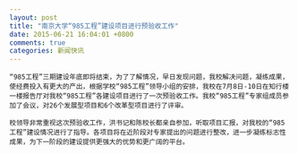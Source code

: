 ```yaml
---
layout: post
title: "南京大学“985工程”建设项目进行预验收工作"
date: 2015-06-21 16:04:01 +0800
comments: true
categories: 新闻快讯
---
```


	“985工程”三期建设年底即将结束，为了了解情况，早日发现问题，我校解决问题，凝练成果，使经费投入有更大的产出，根据学校“985工程”领导小组的安排，我校在7月8日-10日在知行楼一楼报告厅对我校“985工程”各建设项目进行了一次预验收工作。我校“985工程”专家组成员参加了会议，对26个发展型项目和6个改革型项目进行了评审。

	校领导非常重视这次预验收工作，洪书记和陈校长都亲自参加，听取项目汇报，对我校的“985工程”建设情况进行了指导。各项目将在近阶段对专家提出的问题进行整改，进一步凝练标志性成果，为下一阶段的建设提供更强大的优势和更广阔的平台。
